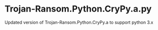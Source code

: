 # Trojan-Ransom.Python.CryPy.a.py
Updated version of Trojan-Ransom.Python.CryPy.a to support python 3.x 
